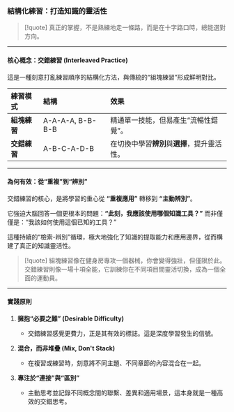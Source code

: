 
### 結構化練習：打造知識的靈活性

> [!quote]
> 真正的掌握，不是熟練地走一條路，而是在十字路口時，總能選對方向。

---

#### 核心概念：交錯練習 (Interleaved Practice)

這是一種刻意打亂練習順序的結構化方法，與傳統的“組塊練習”形成鮮明對比。

| 練習模式 | 結構 | 效果 |
| :--- | :--- | :--- |
| **組塊練習** | A-A-A-A, B-B-B-B | 精通單一技能，但易產生“流暢性錯覺”。 |
| **交錯練習** | A-B-C-A-D-B | 在切換中學習**辨別**與**選擇**，提升靈活性。 |

---

#### 為何有效：從“重複”到“辨別”

交錯練習的核心，是將學習的重心從 **“重複應用”** 轉移到 **“主動辨別”**。

它強迫大腦回答一個更根本的問題：**“此刻，我應該使用哪個知識工具？”** 而非僅僅是：“我該如何使用這個已知的工具？”

這種持續的“檢索-辨別”循環，極大地強化了知識的提取能力和應用邊界，從而構建了真正的知識靈活性。

> [!quote]
> 組塊練習像在健身房專攻一個器械，你會變得強壯，但僅限於此。交錯練習則像一場十項全能，它訓練你在不同項目間靈活切換，成為一個全面的運動員。

---

#### 實踐原則

1.  **擁抱“必要之難” (Desirable Difficulty)**
    *   交錯練習感覺更費力，正是其有效的標誌。這是深度學習發生的信號。

2.  **混合，而非堆疊 (Mix, Don't Stack)**
    *   在複習或練習時，刻意將不同主題、不同章節的內容混合在一起。

3.  **專注於“連接”與“區別”**
    *   主動思考並記錄不同概念間的聯繫、差異和適用場景，這本身就是一種高效的交錯思考。